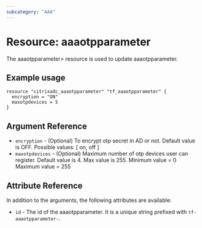 ```yaml
---
subcategory: "AAA"
---
```


# Resource: aaaotpparameter

The aaaotpparameter> resource is used to update aaaotpparameter.


## Example usage

```hcl
resource "citrixadc_aaaotpparameter" "tf_aaaotpparameter" {
  encryption = "ON"
  maxotpdevices = 5
}
```


## Argument Reference

* `encryption` - (Optional) To encrypt otp secret in AD or not. Default value is OFF. Possible values: [ on, off ]
* `maxotpdevices` - (Optional) Maximum number of otp devices user can register. Default value is 4. Max value is 255. Minimum value =  0 Maximum value =  255


## Attribute Reference

In addition to the arguments, the following attributes are available:

* `id` - The id of the aaaotpparameter. It is a unique string prefixed with `tf-aaaotpparameter-`.
